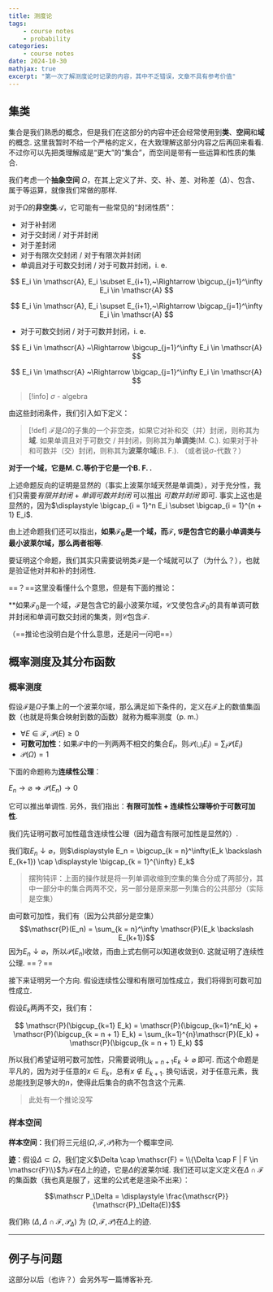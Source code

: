 ```yaml
---
title: 测度论
tags: 
    - course notes
    - probability
categories:
    - course notes
date: 2024-10-30
mathjax: true
excerpt: "第一次了解测度论时记录的内容，其中不乏错误，文章不具有参考价值"
---
```


## 集类

集合是我们熟悉的概念，但是我们在这部分的内容中还会经常使用到**类**、**空间**和**域**的概念. 这里我暂时不给一个严格的定义，在大致理解这部分内容之后再回来看看. 不过你可以先把类理解成是“更大”的“集合”，而空间是带有一些运算和性质的集合.

我们考虑一个**抽象空间** $\Omega$，在其上定义了并、交、补、差、对称差（$\Delta$）、包含、属于等运算，就像我们常做的那样.

对于$\Omega$的**非空类**$\mathscr{A}$，它可能有一些常见的“封闭性质”：

- 对于补封闭
- 对于交封闭 / 对于并封闭
- 对于差封闭
- 对于有限次交封闭 / 对于有限次并封闭
- 单调且对于可数交封闭 / 对于可数并封闭，i. e.

$$
E_i \in \mathscr{A}, E_i \subset E_{i+1},~\Rightarrow \bigcup_{j=1}^\infty E_i \in \mathscr{A}
$$

$$
E_i \in \mathscr{A}, E_i \supset E_{i+1},~\Rightarrow \bigcap_{j=1}^\infty E_i \in \mathscr{A}
$$

- 对于可数交封闭 / 对于可数并封闭，i. e.

$$
E_i \in \mathscr{A} ~\Rightarrow \bigcup_{j=1}^\infty E_i \in \mathscr{A}
$$

$$
E_i \in \mathscr{A} ~\Rightarrow \bigcap_{j=1}^\infty E_i \in \mathscr{A}
$$

> [!info] $\sigma$ - algebra
> 

由这些封闭条件，我们引入如下定义：

> [!def]
> $\mathscr{F}$是$\Omega$的子集的一个非空类，如果它对补和交（并）封闭，则称其为**域**. 
> 如果单调且对于可数交 / 并封闭，则称其为**单调类**(M. C.). 
> 如果对于补和可数并（交）封闭，则称其为**波莱尔域**(B. F.). （或者说$\sigma$-代数？）

**对于一个域，它是M. C.等价于它是一个B. F. .** 

上述命题反向的证明是显然的（事实上波莱尔域天然是单调类），对于充分性，我们只需要*有限并封闭* + *单调可数并封闭* 可以推出 *可数并封闭* 即可. 事实上这也是显然的，因为$\displaystyle \bigcap_{i = 1}^n E_i \subset \bigcap_{i = 1}^{n + 1} E_i$.

由上述命题我们还可以指出，**如果$\mathscr{F}_0$是一个域，而$\mathscr{F}, ~\mathscr{G}$是包含它的最小单调类与最小波莱尔域，那么两者相等**.

要证明这个命题，我们其实只需要说明类$\mathscr{F}$是一个域就可以了（为什么？），也就是验证他对并和补的封闭性. 

==？==这里没看懂什么个意思，但是有下面的推论：

**如果$\mathscr{F_0}$是一个域，$\mathscr{F}$是包含它的最小波莱尔域，$\mathscr{C}$又使包含$\mathscr{F}_0$的具有单调可数并封闭和单调可数交封闭的集类，则$\mathscr{C}$包含$\mathscr{F}$.

（==推论也没明白是个什么意思，还是问一问吧==）

## 概率测度及其分布函数

### 概率测度

假设$\mathscr{F}$是$\Omega$子集上的一个波莱尔域，那么满足如下条件的，定义在$\mathscr{F}$上的数值集函数（也就是将集合映射到数的函数）就称为概率测度（p. m.）

- $\forall E \in \mathscr{F}, ~\mathscr{P}(E) \geq 0$
- **可数可加性**：如果$\mathscr{F}$中的一列两两不相交的集合${E_i}$，则$\displaystyle \mathscr{P}(\bigcup_i E_i) = \sum_i \mathscr{P}(E_i)$
- $\mathscr{P}(\Omega) = 1$

下面的命题称为**连续性公理**：

$E_n \to \varnothing \Rightarrow \mathscr{P}(E_n) \to 0$

它可以推出单调性. 另外，我们指出：**有限可加性 + 连续性公理等价于可数可加性**.

我们先证明可数可加性蕴含连续性公理（因为蕴含有限可加性是显然的）. 

我们取$E_n \downarrow \varnothing$，则$\displaystyle E_n = \bigcup_{k = n}^\infty(E_k \backslash E_{k+1}) \cap \displaystyle \bigcap_{k = 1}^{\infty} E_k$

> 摆狗钝评：上面的操作就是将一列单调收缩到空集的集合分成了两部分，其中一部分中的集合两两不交，另一部分是原来那一列集合的公共部分（实际是空集）

由可数可加性，我们有（因为公共部分是空集）$$\mathscr{P}(E_n) = \sum_{k = n}^\infty \mathscr{P}(E_k \backslash E_{k+1})$$
因为$E_n \downarrow \varnothing$，所以$\mathscr{P}(E_n)$收敛，而由上式右侧可以知道收敛到0. 这就证明了连续性公理.  ==？==

接下来证明另一个方向. 假设连续性公理和有限可加性成立，我们将得到可数可加性成立.

假设$E_k$两两不交，我们有：

$$
\mathscr{P}(\bigcup_{k=1} E_k) = \mathscr{P}(\bigcup_{k=1}^nE_k) + \mathscr{P}(\bigcup_{k =  n + 1} E_k) = \sum_{k=1}^{n}\mathscr{P}(E_k) + \mathscr{P}(\bigcup_{k =  n + 1} E_k)
$$

所以我们希望证明可数可加性，只需要说明$\displaystyle \bigcup_{k = n+1}E_k \downarrow \varnothing$ 即可. 而这个命题是平凡的，因为对于任意的$x \in E_k$，总有$x \notin E_{k+1}$. 换句话说，对于任意元素，我总能找到足够大的$n$，使得此后集合的病不包含这个元素.

> 此处有一个推论没写

### 样本空间

**样本空间**：我们将三元组$(\Omega, \mathscr{F}, \mathscr{P})$称为一个概率空间.

**迹**：假设$\Delta \subset \Omega$，我们定义$\Delta \cap \mathscr{F} = \\{\Delta \cap F | F \in \mathscr{F}\\}$为$\mathscr{F}$在$\Delta$上的迹，它是$\Delta$的波莱尔域. 我们还可以定义定义在$\Delta \cap \mathscr{F}$ 的集函数（我也真是服了，这里的公式老是渲染不出来）：

$$\mathscr P_\Delta = \displaystyle \frac{\mathscr{P}}{\mathscr{P}_\Delta(E)}$$

 我们称 $(\Delta, \Delta\cap \mathscr{F}, \mathscr P_\Delta)$ 为 $(\Omega, \mathscr{F}, \mathscr{P})$在$\Delta$上的迹.

---

## 例子与问题

这部分以后（也许？）会另外写一篇博客补充.